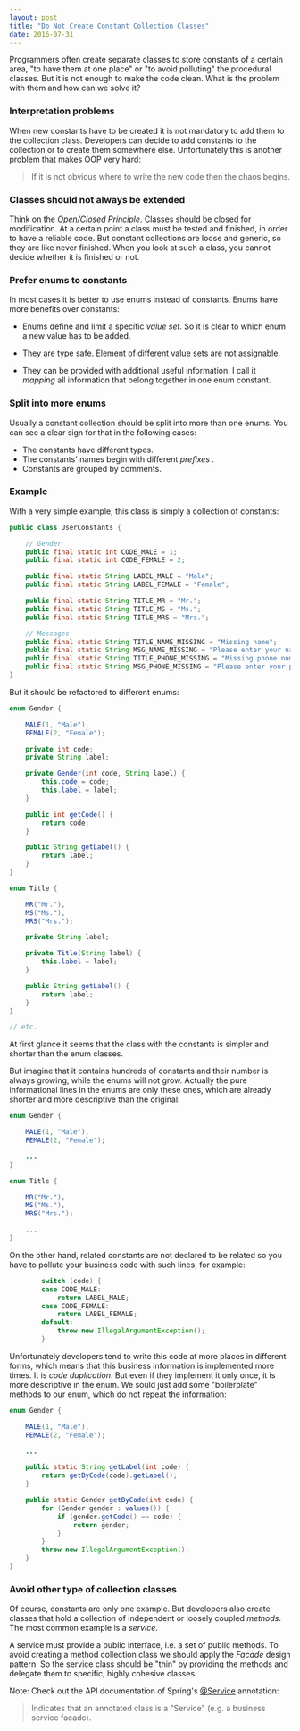 ```yaml
---
layout: post
title: "Do Not Create Constant Collection Classes"
date: 2016-07-31
---
```


Programmers often create separate classes to store constants of a certain area, "to have them at one place" or "to avoid polluting" the procedural classes. But it is not enough to make the code clean. What is the problem with them and how can we solve it?

### Interpretation problems

When new constants have to be created it is not mandatory to add them to the collection class. Developers can decide to add constants to the collection or to create them somewhere else. Unfortunately this is another problem that makes OOP very hard:

> If it is not obvious where to write the new code then the chaos begins.

### Classes should not always be extended

Think on the _Open/Closed Principle_. Classes should be closed for modification. At a certain point a class must be tested and finished, in order to have a reliable code. But constant collections are loose and generic, so they are like never finished. When you look at such a class, you cannot decide whether it is finished or not.

### Prefer enums to constants

In most cases it is better to use enums instead of constants. Enums have more benefits over constants:

* Enums define and limit a specific _value set_. So it is clear to which enum a new value has to be added.

* They are type safe. Element of different value sets are not assignable. 

* They can be provided with additional useful information. I call it _mapping_ all information that belong together in one enum constant.

### Split into more enums

Usually a constant collection should be split into more than one enums. You can see a clear sign for that in the following cases:

* The constants have different types.
* The constants' names begin with different _prefixes_ .
* Constants are grouped by comments.

### Example

With a very simple example, this class is simply a collection of constants:

```java
public class UserConstants {

    // Gender
    public final static int CODE_MALE = 1;
    public final static int CODE_FEMALE = 2;

    public final static String LABEL_MALE = "Male";
    public final static String LABEL_FEMALE = "Female";

    public final static String TITLE_MR = "Mr.";
    public final static String TITLE_MS = "Ms.";
    public final static String TITLE_MRS = "Mrs.";

    // Messages
    public final static String TITLE_NAME_MISSING = "Missing name";
    public final static String MSG_NAME_MISSING = "Please enter your name";
    public final static String TITLE_PHONE_MISSING = "Missing phone number";
    public final static String MSG_PHONE_MISSING = "Please enter your phone number";
}
```

But it should be refactored to different enums:

```java
enum Gender {

    MALE(1, "Male"),
    FEMALE(2, "Female");

    private int code;
    private String label;

    private Gender(int code, String label) {
        this.code = code;
        this.label = label;
    }

    public int getCode() {
        return code;
    }

    public String getLabel() {
        return label;
    }
}

enum Title {

    MR("Mr."),
    MS("Ms."),
    MRS("Mrs.");

    private String label;

    private Title(String label) {
        this.label = label;
    }

    public String getLabel() {
        return label;
    }
}

// etc.
```

At first glance it seems that the class with the constants is simpler and shorter than the enum classes. 

But imagine that it contains hundreds of constants and their number is always growing, while the enums will not grow. Actually the pure informational lines in the enums are only these ones, which are already shorter and more descriptive than the original:

```java
enum Gender {

    MALE(1, "Male"),
    FEMALE(2, "Female");

    ...
}

enum Title {

    MR("Mr."),
    MS("Ms."),
    MRS("Mrs.");

    ...
}
```

On the other hand, related constants are not declared to be related so you have to pollute your business code with such lines, for example:

```java
        switch (code) {
        case CODE_MALE:
            return LABEL_MALE;
        case CODE_FEMALE:
            return LABEL_FEMALE;
        default:
            throw new IllegalArgumentException();
        }
```

Unfortunately developers tend to write this code at more places in different forms, which means that this business information is implemented more times. It is _code duplication_. But even if they implement it only once, it is more descriptive in the enum. We sould just add some "boilerplate" methods to our enum, which do not repeat the information:

```java
enum Gender {

    MALE(1, "Male"),
    FEMALE(2, "Female");

    ...

    public static String getLabel(int code) {
        return getByCode(code).getLabel();
    }

    public static Gender getByCode(int code) {
        for (Gender gender : values()) {
            if (gender.getCode() == code) {
                return gender;
            }
        }
        throw new IllegalArgumentException();
    }
}
```

### Avoid other type of collection classes

Of course, constants are only one example. But developers also create classes that hold a collection of independent or loosely coupled _methods_. The most common example is a _service_.

A service must provide a public interface, i.e. a set of public methods. To avoid creating a method collection class we should apply the _Facade_ design pattern. So the service class should be "thin" by providing the methods and delegate them to specific, highly cohesive classes.

Note: Check out the API documentation of Spring's [@Service](http://docs.spring.io/autorepo/docs/spring-framework/3.0.x/javadoc-api/org/springframework/stereotype/Service.html) annotation:

> Indicates that an annotated class is a "Service" (e.g. a business service facade).
